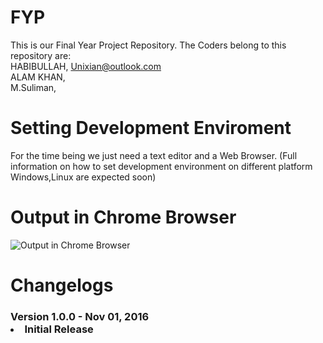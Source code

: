 # FYP
This is our Final Year Project Repository.
The Coders belong to this repository are: <br/>
HABIBULLAH, Unixian@outlook.com  <br/>
ALAM KHAN,   <br/> 
M.Suliman,  <br/>
# Setting Development Enviroment
 For the time being we just need a text editor and a Web Browser.
 (Full information on how to set development environment on different platform Windows,Linux are expected soon)
# Output in Chrome Browser
![Output in Chrome Browser](http://funkyimg.com/i/2kcEw.png "Output in Chrome Browser")



# Changelogs



<h3> Version 1.0.0 - Nov 01, 2016
  <ui>
        <li> Initial Release </li>    
  </ui> 

 </h3>





